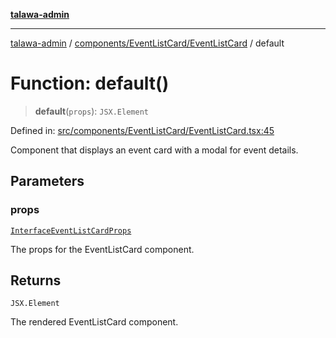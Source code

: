 [**talawa-admin**](../../../../README.md)

***

[talawa-admin](../../../../modules.md) / [components/EventListCard/EventListCard](../README.md) / default

# Function: default()

> **default**(`props`): `JSX.Element`

Defined in: [src/components/EventListCard/EventListCard.tsx:45](https://github.com/bint-Eve/talawa-admin/blob/16ddeb98e6868a55bca282e700a8f4212d222c01/src/components/EventListCard/EventListCard.tsx#L45)

Component that displays an event card with a modal for event details.

## Parameters

### props

[`InterfaceEventListCardProps`](../interfaces/InterfaceEventListCardProps.md)

The props for the EventListCard component.

## Returns

`JSX.Element`

The rendered EventListCard component.
